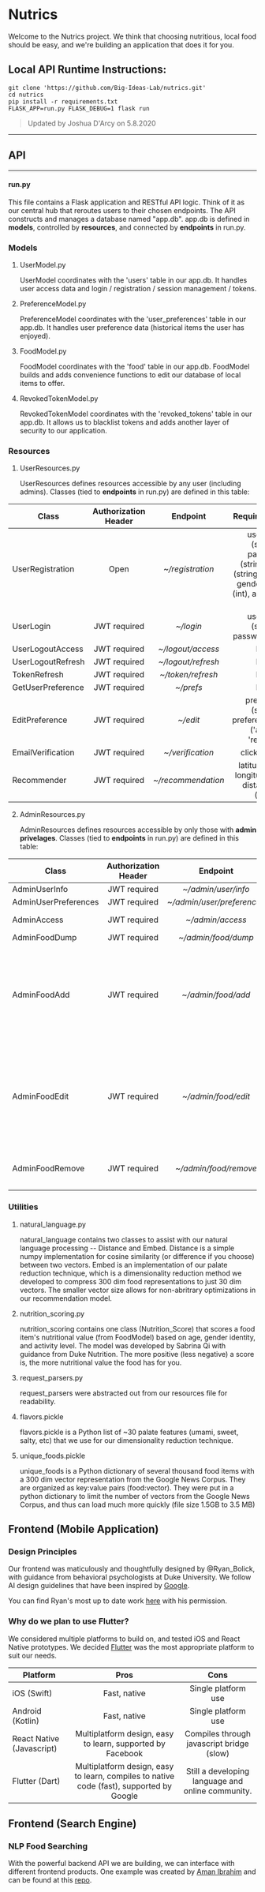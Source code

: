 # Nutrics

Welcome to the Nutrics project. We think that choosing nutritious, local food should be easy, and we're building an application that does it for you.


## Local API Runtime Instructions:

```
git clone 'https://github.com/Big-Ideas-Lab/nutrics.git'
cd nutrics
pip install -r requirements.txt
FLASK_APP=run.py FLASK_DEBUG=1 flask run
```


> Updated by Joshua D'Arcy on 5.8.2020

-------------

## API

-------------

#### run.py

This file contains a Flask application and RESTful API logic. Think of it as our central hub that reroutes users to their chosen endpoints. The API constructs and manages a database named "app.db". app.db is defined in **models**, controlled by **resources**, and connected by **endpoints** in run.py.

### Models

1. UserModel.py
   
   UserModel coordinates with the 'users' table in our app.db. It handles user access data and login / registration / session management / tokens.

2. PreferenceModel.py

   PreferenceModel coordinates with the 'user_preferences' table in our app.db. It handles user preference data (historical items the user has enjoyed).

3. FoodModel.py

   FoodModel coordinates with the 'food' table in our app.db. FoodModel builds and adds convenience functions to edit our database of local items to offer.

4. RevokedTokenModel.py
   
   RevokedTokenModel coordinates with the 'revoked_tokens' table in our app.db. It allows us to blacklist tokens and adds another layer of security to our application.

### Resources

1. UserResources.py
   
   UserResources defines resources accessible by any user (including admins). Classes (tied to **endpoints** in run.py) are defined in this table:

| Class | Authorization Header | Endpoint | Required Params | 
| ------------- |:-------------:| :-----:| :-----:|
| UserRegistration | Open | *~/registration* | username (string), password (string), email (string), age (int), gender_identity (int), activity_level (int) |
| UserLogin | JWT required | *~/login* | username (string), password (string) |
| UserLogoutAccess | JWT required | *~/logout/access* | None |
| UserLogoutRefresh | JWT required |*~/logout/refresh* | None |
| TokenRefresh | JWT required | *~/token/refresh* | None |
| GetUserPreference | JWT required | *~/prefs* | None
| EditPreference | JWT required | *~/edit* | preference (string), preference_action ('add' or 'remove') |
| EmailVerification | JWT required | *~/verification* | clickable URL |
| Recommender | JWT required | *~/recommendation* | latitude (float), longitude (float), distance (m) (float) |

2. AdminResources.py
   
   AdminResources defines resources accessible by only those with **admin privelages**. Classes (tied to **endpoints** in run.py) are defined in this table:

| Class | Authorization Header | Endpoint | Required Params | 
| ------------- |:-------------:| :-----:| :-----:|
| AdminUserInfo | JWT required | *~/admin/user/info* | None |
| AdminUserPreferences | JWT required | *~/admin/user/preferences* | None |
| AdminAccess | JWT required | *~/admin/access* | new_admin (string) |
| AdminFoodDump | JWT required | *~/admin/food/dump* | None |
| AdminFoodAdd | JWT required | *~/admin/food/add* | item_name (string), latitude (float), longitude (float), restaurant_name (string), item_description (string), price (float), nutrition (JSON string) |
| AdminFoodEdit | JWT required | *~/admin/food/edit* | item_name (string), latitude (float), longitude (float), restaurant_name (string), item_description (string), price (float), nutrition (JSON string) | 
| AdminFoodRemove | JWT required | *~/admin/food/remove* | item_name (string), latitude (float), longitude (float) |


### Utilities

1. natural_language.py

   natural_language contains two classes to assist with our natural language processing -- Distance and Embed. Distance is a simple numpy implementation for cosine similarity (or difference if you choose) between two vectors. Embed is an implementation of our palate reduction technique, which is a dimensionality reduction method we developed to compress 300 dim food representations to just 30 dim vectors. The smaller vector size allows for non-abritrary optimizations in our recommendation model.

2. nutrition_scoring.py

   nutrition_scoring contains one class (Nutrition_Score) that scores a food item's nutritional value (from FoodModel) based on age, gender identity, and activity level. The model was developed by Sabrina Qi with guidance from Duke Nutrition. The more positive (less negative) a score is, the more nutritional value the food has for you. 

3. request_parsers.py

   request_parsers were abstracted out from our resources file for readability.

4. flavors.pickle

   flavors.pickle is a Python list of ~30 palate features (umami, sweet, salty, etc) that we use for our dimensionality reduction technique.

5. unique_foods.pickle

   unique_foods is a Python dictionary of several thousand food items with a 300 dim vector representation from the Google News Corpus. They are organized as key:value pairs (food:vector). They were put in a python dictionary to limit the number of vectors from the Google News Corpus, and thus can load much more quickly (file size 1.5GB to 3.5 MB)

## Frontend (Mobile Application)

### Design Principles

Our frontend was maticulously and thoughtfully designed by @Ryan_Bolick, with guidance from behavioral psychologists at Duke University. We follow AI design guidelines that have been inspired by [Google](https://pair.withgoogle.com/).

You can find Ryan's most up to date work [here](https://gallery.io/projects/MCHbtQVoQ2HCZYjYt-pwv8Nr/files/MCHXG950YxofXVKr92LnNIc6) with his permission.

### Why do we plan to use Flutter?

We considered multiple platforms to build on, and tested iOS and React Native prototypes. We decided [Flutter](https://flutter.dev/) was the most appropriate platform to suit our needs. 

| Platform        | Pros           | Cons  |
| ------------- |:-------------:| :-----:|
| iOS (Swift)    | Fast, native | Single platform use |
| Android (Kotlin)      | Fast, native      |   Single platform use |
| React Native (Javascript) | Multiplatform design, easy to learn, supported by Facebook      | Compiles through javascript bridge (slow) |
| Flutter (Dart) | Multiplatform design, easy to learn, compiles to native code (fast), supported by Google | Still a developing language and online community. 

## Frontend (Search Engine)

### NLP Food Searching

With the powerful backend API we are building, we can interface with different frontend products. One example was created by [Aman Ibrahim](https://github.com/orgs/Big-Ideas-Lab/people/amanmibra) and can be found at this [repo](https://github.com/Big-Ideas-Lab/nutrics-search-webapp).


<!-- ------------

## MVP To Do (Backend): 
- [x] Connect GeoLocal Module to Nutritionix API
- [ ] Connect Recommender Module to Firestore through Firebase Functions
- [x] Update Recommender Module for single analysis
- [ ] Wrap in non-Flask Application for production server -->


<!-- ## Nice to have: 
- [ ] Enhance NLP model with food blogs -->

<!-- ## Future Projects

Phase 0a (What we already have):
- A limited food database
- A working recommendation model for nutritious food items
- A nutrition content estimator based on semantic relationships and deep learning
- Cloud architecture that responds to a mobile application
- Progressing user interface design created in collaboration with a UX designer and behavioral economist
 Phase 0b (What we are currently working on): 
- Building and scaling our database with an online server (Limiting factor: $$ for quality managed databases)
- Using deep and reinforcement learning to improve our recommendation model (Limiting factor: Time to develop)
- Submitting our nutrition estimator to MLHC for external validation (Limiting factor: Time to publish)
- Refining the cloud architecture (Limiting factor: Time to refine and $$ for managed services)
- Building the mobile application itself (Limiting factor: Time for quality and data security, $$ for development time and server costs)
- IRB Approval (Limiting factor: OIT and ISO approval)
 Phase 1 (Summer 2020):
A mobile application that tracks Duke employees at high risk for cardiometabolic disease and offers real-time suggestions for nutritious options on Duke's campus. 
 Phase 2 (Late Fall 2020):
Offer our application to members of the wider Durham community and offer real-time suggestions for nearby nutritious options in restaurants.
Phase 3 (Summer 2021):
Expand our application to grocery stores and at-home meals in Durham using the data we get from Phase 1 and 2 on eating habits. 
Phase 4 (By Spring 2022):
Expand our application nationally, and then globally with the help of DGHI expertise and local communities. Our database is designed to be scalable and extensible, and our recommendation model will be adaptable to preferences. We expect there to be many unforeseen challenges in a global rollout (connectivity, access to food data, and GPS capability of note), but through early and careful planning, we can start addressing these challenges early.  -->

